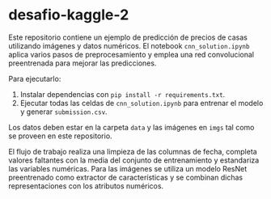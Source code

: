 # desafio-kaggle-2

Este repositorio contiene un ejemplo de predicción de precios de casas utilizando imágenes y datos numéricos. El notebook `cnn_solution.ipynb` aplica varios pasos de preprocesamiento y emplea una red convolucional preentrenada para mejorar las predicciones.

Para ejecutarlo:

1. Instalar dependencias con `pip install -r requirements.txt`.
2. Ejecutar todas las celdas de `cnn_solution.ipynb` para entrenar el modelo y generar `submission.csv`.

Los datos deben estar en la carpeta `data` y las imágenes en `imgs` tal como se proveen en este repositorio.

El flujo de trabajo realiza una limpieza de las columnas de fecha, completa valores faltantes con la media del conjunto de entrenamiento y estandariza las variables numéricas. Para las imágenes se utiliza un modelo ResNet preentrenado como extractor de características y se combinan dichas representaciones con los atributos numéricos.
